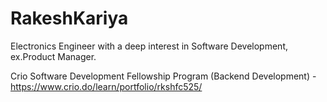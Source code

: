 # RakeshKariya
 Electronics Engineer with a deep interest in Software Development, ex.Product Manager.
                                                                                       
                                                                                       
Crio Software Development Fellowship Program
(Backend Development) - https://www.crio.do/learn/portfolio/rkshfc525/
 
 
